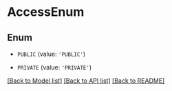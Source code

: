 # AccessEnum


## Enum

* `PUBLIC` (value: `'PUBLIC'`)

* `PRIVATE` (value: `'PRIVATE'`)

[[Back to Model list]](../README.md#documentation-for-models) [[Back to API list]](../README.md#documentation-for-api-endpoints) [[Back to README]](../README.md)


